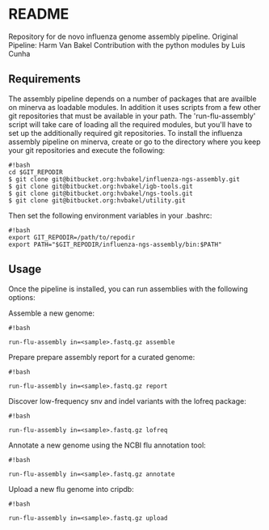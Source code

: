 # README #

Repository for de novo influenza genome assembly pipeline.
Original Pipeline: Harm Van Bakel
Contribution with the python modules by Luis Cunha

## Requirements

The assembly pipeline depends on a number of packages that are availble on minerva as loadable modules. 
In addition it uses scripts from a few other git repositories that must be available in your path. The 'run-flu-assembly' script will take care of loading all the required modules, but you'll have to set up the additionally required git repositories. To install the influenza assembly pipeline on minerva, create or go to the directory where you keep your git repositories and execute the following:

```
#!bash
cd $GIT_REPODIR
$ git clone git@bitbucket.org:hvbakel/influenza-ngs-assembly.git
$ git clone git@bitbucket.org:hvbakel/igb-tools.git
$ git clone git@bitbucket.org:hvbakel/ngs-tools.git
$ git clone git@bitbucket.org:hvbakel/utility.git
```
Then set the following environment variables in your .bashrc:


```
#!bash
export GIT_REPODIR=/path/to/repodir
export PATH="$GIT_REPODIR/influenza-ngs-assembly/bin:$PATH"
```


## Usage

Once the pipeline is installed, you can run assemblies with the following options:

Assemble a new genome:

```
#!bash

run-flu-assembly in=<sample>.fastq.gz assemble
```


Prepare prepare assembly report for a curated genome:

```
#!bash

run-flu-assembly in=<sample>.fastq.gz report
```


Discover low-frequency snv and indel variants with the lofreq package:

```
#!bash

run-flu-assembly in=<sample>.fastq.gz lofreq
```


Annotate a new genome using the NCBI flu annotation tool:

```
#!bash

run-flu-assembly in=<sample>.fastq.gz annotate
```

   
Upload a new flu genome into cripdb:

```
#!bash

run-flu-assembly in=<sample>.fastq.gz upload
```
